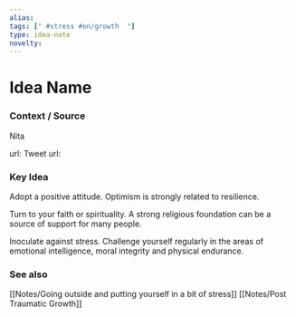 ```yaml
---
alias: 
tags: [" #stress #on/growth  "]
type: idea-note
novelty: 
---
```

# Idea Name

### Context / Source
Nita

url: 
Tweet url: 

### Key Idea

Adopt a positive attitude. Optimism is strongly related to resilience.

Turn to your faith or spirituality. A strong religious foundation can be a source of support for many people.

Inoculate against stress. Challenge yourself regularly in the areas of emotional intelligence, moral integrity and physical endurance.

### See also
[[Notes/Going outside and putting yourself in a bit of stress]]
[[Notes/Post Traumatic Growth]]